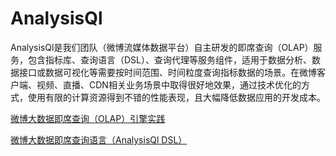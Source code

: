 # AnalysisQl

AnalysisQl是我们团队（微博流媒体数据平台）自主研发的即席查询（OLAP）服务，包含指标库、查询语言（DSL）、查询代理等服务组件，适用于数据分析、数据接口或数据可视化等需要按时间范围、时间粒度查询指标数据的场景。在微博客户端、视频、直播、CDN相关业务场景中取得很好地效果，通过技术优化的方式，使用有限的计算资源得到不错的性能表现，且大幅降低数据应用的开发成本。

[微博大数据即席查询（OLAP）引擎实践](https://github.com/leaderman/blog/blob/master/AnalysisQl/%E5%BE%AE%E5%8D%9A%E5%A4%A7%E6%95%B0%E6%8D%AE%E5%8D%B3%E5%B8%AD%E6%9F%A5%E8%AF%A2%EF%BC%88OLAP%EF%BC%89%E5%BC%95%E6%93%8E%E5%AE%9E%E8%B7%B5.md)

[微博大数据即席查询语言（AnalysisQl DSL）](https://github.com/leaderman/blog/blob/master/AnalysisQl/%E5%BE%AE%E5%8D%9A%E5%A4%A7%E6%95%B0%E6%8D%AE%E5%8D%B3%E5%B8%AD%E6%9F%A5%E8%AF%A2%E8%AF%AD%E8%A8%80%EF%BC%88AnalysisQl%20DSL%EF%BC%89.md)